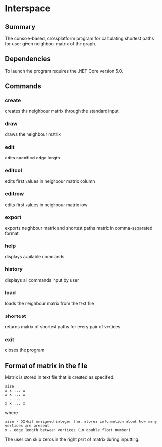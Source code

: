 # Interspace

## Summary

The console-based, crossplatform program for calculating shortest paths for user given neighbour matrix of the graph.

## Dependencies

To launch the program requires the .NET Core version 5.0.

## Commands

### create
creates the neighbour matrix through the standard input
### draw
draws the neighbour matrix
### edit
edits specified edge length
### editcol
edits first values in neighbour matrix column
### editrow
edits first values in neighbour matrix row
### export
exports neighbour matrix and shortest paths matrix in comma-separated format
### help
displays available commands
### history
displays all commands input by user
### load
loads the neighbour matrix from the text file
### shortest
returns matrix of shortest paths for every pair of vertices
### exit
closes the program

## Format of matrix in the file
Matrix is stored in text file that is created as specified:
```
size
x x ... x
x x ... x
. . ... .
x x ... x
```
where
```
size - 32-bit unsigned integer that stores information about how many vertices are present
x - edge length between vertices (in double float number)
```
The user can skip zeros in the right part of matrix during inputting.
